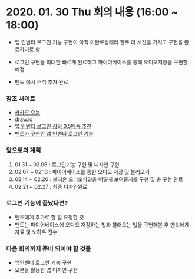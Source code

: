# 2020. 01. 30 Thu 회의 내용 (16:00 ~ 18:00)

- 앱 인벤터 로그인 기능 구현이 아직 미완료상태라 한주 더 시간을 가지고 구현을 완료하기로 함 

- 로그인 구현을 최대한 빠르게 완료하고 파이어베이스를 통해 오디오저장을 구현할 예정

- 멘토 예시 주석 추가 완료


### 참조 사이트

-  [카카오 오븐](https://ovenapp.io/)
- [draw.io](https://draw.io/)
- [앱 인벤터 로그인 강의 0.5배속 추천](https://www.youtube.com/watch?v=abA02KbgdDI&list=PLjhvHI-lRYGrnOe4wQwm0xkX9O5Sm_Zat&index=2)
- [멘토가 구현안 앱 인벤터 로그인 기능](https://github.com/Kyun2da/App_inventor_Kwangjin/tree/master/멘토%20예시-멘티%20참고용)



### 앞으로의 계획

1. 01.31 ~ 02.06 : 로그인기능 구현 및 디자인 구현
2. 02.07 ~ 02.13 : 파이어베이스를 통한 오디오 저장 및 불러오기
3. 02.14 ~ 02.20 : 불러온 오디오파일을 어떻게 보여줄지를 구현 및 총 구현 완료
4. 02.21 ~ 02.27 : 최종 디자인완료



### 로그인 기능이 끝났다면?

- 멘토에게 추가로 할 일 요청할 것
- 멘토는 파이어베이스에 오디오 저장하는 법과 불러오는 법을 구현해본 후 멘티에게 자료 및 노하우 전수



### 다음 회의까지 준비 되어야 할 것들

- 앱인벤터 로그인 기능 구현
- 오븐을 활용한 앱 디자인 구현

